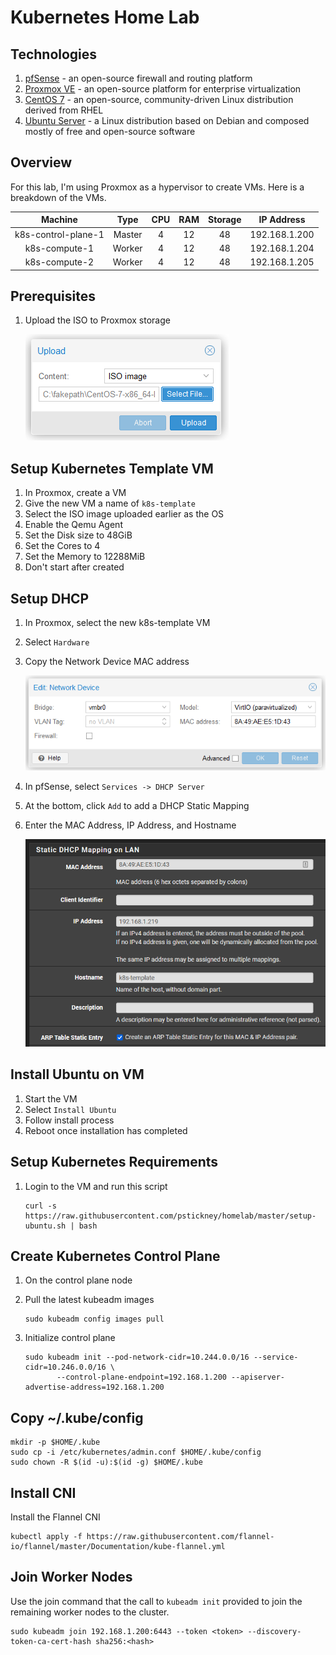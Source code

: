 # Kubernetes Home Lab

## Technologies
1. [pfSense][pfsense-download] - an open-source firewall and routing platform
2. [Proxmox VE][proxmox-download] - an open-source platform for enterprise virtualization
3. [CentOS 7][centos-download] - an open-source, community-driven Linux distribution derived from RHEL
4. [Ubuntu Server][ubuntu-download] - a Linux distribution based on Debian and composed mostly of free and open-source software

## Overview

For this lab, I'm using Proxmox as a hypervisor to create VMs.
Here is a breakdown of the VMs.

|       Machine       |  Type  |  CPU   | RAM | Storage |  IP Address   |
|:-------------------:|:------:|:-------------:|:---:|:-------:|:-------:|
| k8s-control-plane-1 | Master |   4    | 12  |   48    | 192.168.1.200 |
|    k8s-compute-1    | Worker |   4    | 12  |   48    | 192.168.1.204 |
|    k8s-compute-2    | Worker |   4    | 12  |   48    | 192.168.1.205 |

## Prerequisites
1. Upload the ISO to Proxmox storage

    <img src="images/iso_upload.png" />

## Setup Kubernetes Template VM
1. In Proxmox, create a VM
2. Give the new VM a name of `k8s-template`
3. Select the ISO image uploaded earlier as the OS
4. Enable the Qemu Agent
5. Set the Disk size to 48GiB
6. Set the Cores to 4
7. Set the Memory to 12288MiB
8. Don't start after created

## Setup DHCP
1. In Proxmox, select the new k8s-template VM
2. Select `Hardware`
3. Copy the Network Device MAC address

   <img src="images/template_mac.png" width="500" />
   
4. In pfSense, select `Services -> DHCP Server`
5. At the bottom, click `Add` to add a DHCP Static Mapping
6. Enter the MAC Address, IP Address, and Hostname

   <img src="images/template_dhcp.png" width="500">

## Install Ubuntu on VM 
1. Start the VM
2. Select `Install Ubuntu`
3. Follow install process
4. Reboot once installation has completed

## Setup Kubernetes Requirements
1. Login to the VM and run this script

   ```shell
   curl -s https://raw.githubusercontent.com/pstickney/homelab/master/setup-ubuntu.sh | bash
   ```

## Create Kubernetes Control Plane
1. On the control plane node
2. Pull the latest kubeadm images

   ```shell
   sudo kubeadm config images pull
   ```
3. Initialize control plane

   ```shell
   sudo kubeadm init --pod-network-cidr=10.244.0.0/16 --service-cidr=10.246.0.0/16 \
          --control-plane-endpoint=192.168.1.200 --apiserver-advertise-address=192.168.1.200
   ```

## Copy ~/.kube/config
```shell
mkdir -p $HOME/.kube
sudo cp -i /etc/kubernetes/admin.conf $HOME/.kube/config
sudo chown -R $(id -u):$(id -g) $HOME/.kube
```

## Install CNI
Install the Flannel CNI

```shell
kubectl apply -f https://raw.githubusercontent.com/flannel-io/flannel/master/Documentation/kube-flannel.yml
```

## Join Worker Nodes

Use the join command that the call to `kubeadm init` provided to join the remaining 
worker nodes to the cluster.

```shell
sudo kubeadm join 192.168.1.200:6443 --token <token> --discovery-token-ca-cert-hash sha256:<hash>
```


[pfsense-download]: https://www.pfsense.org/download/
[proxmox-download]: https://www.proxmox.com/en/downloads/category/iso-images-pve
[centos-download]: https://www.centos.org/download/
[ubuntu-download]: https://ubuntu.com/download/server
